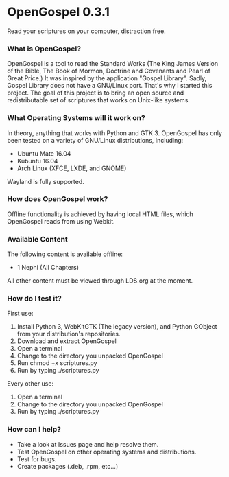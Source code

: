 # OpenGospel 0.3.1
Read your scriptures on your computer, distraction free.

### What is OpenGospel?
OpenGospel is a tool to read the Standard Works (The King James Version of the Bible, The Book of Mormon, Doctrine and Covenants and Pearl of Great Price.)
It was inspired by the application "Gospel Library". Sadly, Gospel Library does not have a GNU/Linux port. That's why I started this project.
The goal of this project is to bring an open source and redistributable set of scriptures that works on Unix-like systems.

### What Operating Systems will it work on?
In theory, anything that works with Python and GTK 3.
OpenGospel has only been tested on a variety of GNU/Linux distributions, Including:
* Ubuntu Mate 16.04
* Kubuntu 16.04
* Arch Linux (XFCE, LXDE, and GNOME)  

Wayland is fully supported.

### How does OpenGospel work?
Offline functionality is achieved by having local HTML files, which OpenGospel reads from using Webkit.

### Available Content

The following content is available offline:

* 1 Nephi (All Chapters)

All other content must be viewed through LDS.org at the moment.

### How do I test it?
First use:
1. Install Python 3, WebKitGTK (The legacy version), and Python GObject from your distribution's repositories.
2. Download and extract OpenGospel
3. Open a terminal
4. Change to the directory you unpacked OpenGospel
5. Run chmod +x scriptures.py
6. Run by typing  ./scriptures.py
    
Every other use:
1. Open a terminal
2. Change to the directory you unpacked OpenGospel
3. Run by typing  ./scriptures.py

### How can I help?
* Take a look at Issues page and help resolve them.
* Test OpenGospel on other operating systems and distributions.
* Test for bugs.
* Create packages (.deb, .rpm, etc...)
